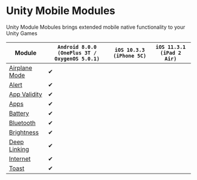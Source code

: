 # Unity Mobile Modules
Unity Module Mobules brings extended mobile native functionality to your Unity Games


| Module | `Android 8.0.0 (OnePlus 3T / OxygenOS 5.0.1)` | `iOS 10.3.3 (iPhone 5C)` | `iOS 11.3.1 (iPad 2 Air)`
| - | - | - | - |
| [Airplane Mode](Assets/UnityMobileModules/Airplane%20Mode/README.md) | ✔ | | |
| [Alert](Assets/UnityMobileModules/Alert/README.md)         		       | ✔ | | |
| [App Validity](Assets/UnityMobileModules/App%20Validity/README.md)   | ✔ | | |
| [Apps](Assets/UnityMobileModules/Apps/README.md)                     | ✔ | | |
| [Battery](Assets/UnityMobileModules/Battery/README.md)               | ✔ | | |
| [Bluetooth](Assets/UnityMobileModules/Bluetooth/README.md)           | ✔ | | |
| [Brightness](Assets/UnityMobileModules/Brightness/README.md)         | ✔ | | |
| [Deep Linking](Assets/UnityMobileModules/Deep%20Linking/README.md)   | ✔ | | |
| [Internet](Assets/UnityMobileModules/Internet/README.md)             | ✔ | | |
| [Toast](Assets/UnityMobileModules/Toast/README.md)                   | ✔ | | |

